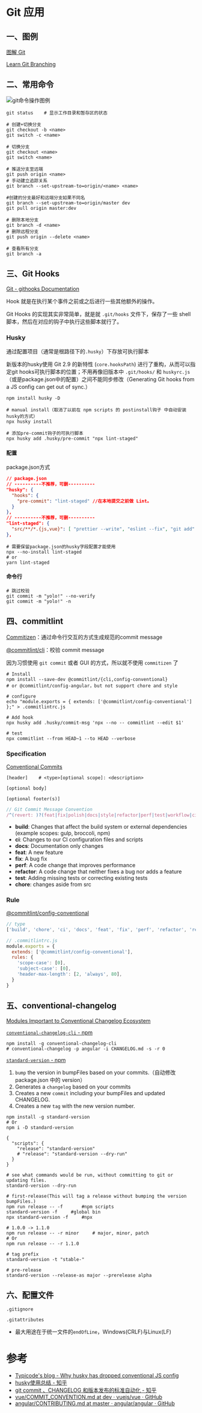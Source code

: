 # Git 应用

## 一、图例

[图解 Git](https://marklodato.github.io/visual-git-guide/index-zh-cn.html)

[Learn Git Branching](https://learngitbranching.js.org/?locale=zh_CN)

## 二、常用命令

![git命令操作图例](https://i.stack.imgur.com/cZkcV.jpg)

```shell
git status    # 显示工作目录和暂存区的状态

# 创建+切换分支
git checkout -b <name>
git switch -c <name>

# 切换分支
git checkout <name>
git switch <name>

# 推送分支至远端
git push origin <name>
# 手动建立追踪关系
git branch --set-upstream-to=origin/<name> <name>

#创建的分支最好和远端分支如果不同名
git branch --set-upstream-to=origin/master dev
git pull origin master:dev

# 删除本地分支
git branch -d <name>
# 删除远程分支
git push origin --delete <name>

# 查看所有分支
git branch -a
```

## 三、Git Hooks

[Git - githooks Documentation](https://git-scm.com/docs/githooks)

Hook 就是在执行某个事件之前或之后进行一些其他额外的操作。

Git Hooks 的实现其实非常简单，就是就 `.git/hooks` 文件下，保存了一些 shell 脚本，然后在对应的钩子中执行这些脚本就行了。

### Husky

通过配置项目（通常是根路径下的`.husky`）下存放可执行脚本

新版本的husky使用 Git 2.9 的新特性 (`core.hooksPath`) 进行了重构，从而可以指定git hooks可执行脚本的位置；不用再像旧版本中 `.git/hooks/` 和  `huskyrc.js`（或是package.json中的配置）之间不能同步修改（Generating Git hooks from a JS config can get out of sync.）

```shell
npm install husky -D

# manual install（取消了以前在 npm scripts 的 postinstall钩子 中自动安装husky的方式）
npx husky install

# 添加pre-commit钩子的可执行脚本
npx husky add .husky/pre-commit "npx lint-staged"
```

#### 配置

package.json方式

```json
// package.json
// ----------不推荐，可删----------
"husky": {
  "hooks": {
    "pre-commit": "lint-staged" //在本地提交之前做 Lint。
  }
},
// ----------不推荐，可删----------
"lint-staged": {
  "src/**/*.{js,vue}": [ "prettier --write", "eslint --fix", "git add" ]
},
```

```shell
# 需要保留package.json的husky字段配置才能使用
npx --no-install lint-staged
# or
yarn lint-staged
```

#### 命令行

```shell
# 跳过校验
git commit -m "yolo!" --no-verify
git commit -m "yolo!" -n
```

## 四、commitlint

[Commitizen](http://commitizen.github.io/cz-cli/)：通过命令行交互的方式生成规范的commit message

[@commitlint/cli](https://www.npmjs.com/package/@commitlint/cli)：校验 commit message

因为习惯使用 `git commit` 或者 GUI 的方式，所以就不使用 `commitizen` 了

```shell
# Install 
npm install --save-dev @commitlint/{cli,config-conventional}
# or @commitlint/config-angular，but not support chore and style

# configure
echo "module.exports = { extends: ['@commitlint/config-conventional'] };" > .commitlintrc.js

# Add hook
npx husky add .husky/commit-msg 'npx --no -- commitlint --edit $1'

# test
npx commitlint --from HEAD~1 --to HEAD --verbose
```

### Specification

[Conventional Commits](https://www.conventionalcommits.org/en/v1.0.0/)

```shell
[header]	# <type>[optional scope]: <description>

[optional body]

[optional footer(s)]
```

```js
// Git Commit Message Convention
/^(revert: )?(feat|fix|polish|docs|style|refactor|perf|test|workflow|ci|chore|types)(\(.+\))?: .{1,50}/
```

- **build**: Changes that affect the build system or external dependencies (example scopes: gulp, broccoli, npm)
- **ci**: Changes to our CI configuration files and scripts
- **docs**: Documentation only changes
- **feat**: A new feature
- **fix**: A bug fix
- **perf**: A code change that improves performance
- **refactor**: A code change that neither fixes a bug nor adds a feature
- **test**: Adding missing tests or correcting existing tests
- **chore**: changes aside from src

### Rule

[@commitlint/config-conventional](https://www.npmjs.com/package/@commitlint/config-conventional)

```js
// type
['build', 'chore', 'ci', 'docs', 'feat', 'fix', 'perf', 'refactor', 'revert', 'style', 'test']
```

```js
// .commitlintrc.js
module.exports = {
  extends: ['@commitlint/config-conventional'],
  rules: {
    'scope-case': [0],
    'subject-case': [0],
    'header-max-length': [2, 'always', 80],
  }
}
```

## 五、conventional-changelog

[Modules Important to Conventional Changelog Ecosystem](https://github.com/conventional-changelog/conventional-changelog#modules-important-to-conventional-changelog-ecosystem)

[`conventional-changelog-cli`  -  npm](https://www.npmjs.com/package/conventional-changelog-cli)

```shell
npm install -g conventional-changelog-cli
# conventional-changelog -p angular -i CHANGELOG.md -s -r 0
```

[`standard-version`  -  npm](https://www.npmjs.com/package/standard-version)

1. `bump` the version in bumpFiles based on your commits.（自动修改 package.json 中的 version）
2. Generates a `changelog` based on your commits 
3. Creates a new `commit` including your bumpFiles and updated CHANGELOG.
4. Creates a new `tag` with the new version number.

```shell
npm install -g standard-version
# Or
npm i -D standard-version
```

```shell
{
  "scripts": {
    "release": "standard-version"
    # "release": "standard-version --dry-run"
  }
}
```

```shell
# see what commands would be run, without committing to git or updating files.
standard-version --dry-run

# first-release(This will tag a release without bumping the version bumpFiles.)
npm run release -- -f		#npm scripts
standard-version -f		#global bin
npx standard-version -f		#npx

# 1.0.0 -> 1.1.0
npm run release -- -r minor		# major, minor, patch
# Or
npm run release -- -r 1.1.0

# tag prefix
standard-version -t "stable-"

# pre-release
standard-version --release-as major --prerelease alpha
```



## 六、配置文件

`.gitignore`

`.gitattributes`

- 最大用途在于统一文件的`endOfLine`，Windows(CRLF)与Linux(LF)

# 参考

- [Typicode's blog - Why husky has dropped conventional JS config](https://blog.typicode.com/husky-git-hooks-javascript-config/)
- [husky使用总结 - 知乎](https://zhuanlan.zhihu.com/p/366786798)
- [git commit 、CHANGELOG 和版本发布的标准自动化 - 知乎](https://zhuanlan.zhihu.com/p/51894196)
- [vue/COMMIT_CONVENTION.md at dev · vuejs/vue · GitHub](https://github.com/vuejs/vue/blob/dev/.github/COMMIT_CONVENTION.md)
- [angular/CONTRIBUTING.md at master · angular/angular · GitHub](https://github.com/angular/angular/blob/master/CONTRIBUTING.md#commit)